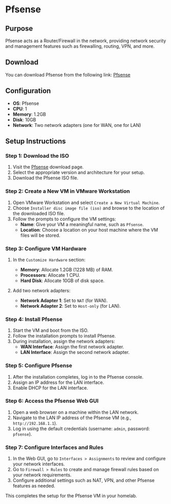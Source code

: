 # Pfsense

## Purpose
Pfsense acts as a Router/Firewall in the network, providing network security and management features such as firewalling, routing, VPN, and more.

## Download
You can download Pfsense from the following link: [Pfsense](https://www.pfsense.org/download/)

## Configuration

- **OS**: Pfsense
- **CPU**: 1
- **Memory**: 1.2GB
- **Disk**: 10GB
- **Network**: Two network adapters (one for WAN, one for LAN)

## Setup Instructions

### Step 1: Download the ISO

1. Visit the [Pfsense](https://www.pfsense.org/download/) download page.
2. Select the appropriate version and architecture for your setup.
3. Download the Pfsense ISO file.

### Step 2: Create a New VM in VMware Workstation

1. Open VMware Workstation and select `Create a New Virtual Machine`.
2. Choose `Installer disc image file (iso)` and browse to the location of the downloaded ISO file.
3. Follow the prompts to configure the VM settings:
   - **Name**: Give your VM a meaningful name, such as `Pfsense`.
   - **Location**: Choose a location on your host machine where the VM files will be stored.

### Step 3: Configure VM Hardware

1. In the `Customize Hardware` section:
   - **Memory**: Allocate 1.2GB (1228 MB) of RAM.
   - **Processors**: Allocate 1 CPU.
   - **Hard Disk**: Allocate 10GB of disk space.

2. Add two network adapters:
   - **Network Adapter 1**: Set to `NAT` (for WAN).
   - **Network Adapter 2**: Set to `Host-only` (for LAN).

### Step 4: Install Pfsense

1. Start the VM and boot from the ISO.
2. Follow the installation prompts to install Pfsense.
3. During installation, assign the network adapters:
   - **WAN Interface**: Assign the first network adapter.
   - **LAN Interface**: Assign the second network adapter.

### Step 5: Configure Pfsense

1. After the installation completes, log in to the Pfsense console.
2. Assign an IP address for the LAN interface.
3. Enable DHCP for the LAN interface.

### Step 6: Access the Pfsense Web GUI

1. Open a web browser on a machine within the LAN network.
2. Navigate to the LAN IP address of the Pfsense VM (e.g., `http://192.168.1.1`).
3. Log in using the default credentials (username: `admin`, password: `pfsense`).

### Step 7: Configure Interfaces and Rules

1. In the Web GUI, go to `Interfaces > Assignments` to review and configure your network interfaces.
2. Go to `Firewall > Rules` to create and manage firewall rules based on your network requirements.
3. Configure additional settings such as NAT, VPN, and other Pfsense features as needed.

This completes the setup for the Pfsense VM in your homelab.

